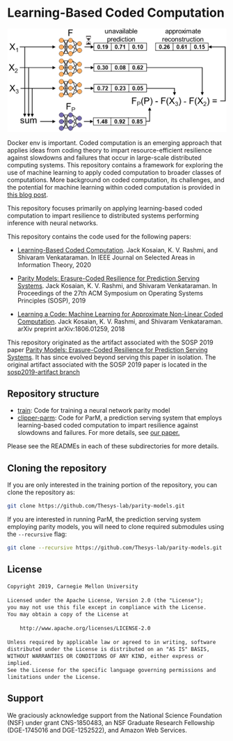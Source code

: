 # Learning-Based Coded Computation

![alt text](fig/parity-models.png "Example of a parity model with k=3 and r=1")

Docker env is important.
Coded computation is an emerging approach that applies ideas from coding
theory to impart resource-efficient resilience against slowdowns and failures
that occur in large-scale distributed computing systems. This repository
contains a framework for exploring the use of machine learning to apply
coded computation to broader classes of computations. More background
on coded computation, its challenges, and the potential for machine learning
within coded computation is provided in [this blog post](https://deepcomm.github.io/jekyll/pixyll/2020/06/22/learned-coded-computation-part1/).

This repository focuses primarily on applying learning-based coded computation to
impart resilience to distributed systems performing inference with neural
networks.

This repository contains the code used for the following papers:
* [Learning-Based Coded Computation](https://ieeexplore.ieee.org/document/9047948). Jack Kosaian, K. V. Rashmi, and Shivaram Venkataraman. In IEEE Journal on Selected Areas in Information Theory, 2020

* [Parity Models: Erasure-Coded Resilience for Prediction Serving Systems](https://dl.acm.org/doi/10.1145/3341301.3359654). Jack Kosaian, K. V. Rashmi, and Shivaram Venkataraman. In Proceedings of the 27th ACM Symposium on Operating Systems Principles (SOSP), 2019

* [Learning a Code: Machine Learning for Approximate Non-Linear Coded Computation](https://arxiv.org/abs/1806.01259). Jack Kosaian, K. V. Rashmi, and Shivaram Venkataraman. arXiv preprint arXiv:1806.01259, 2018

This repository originated as the artifact associated with the SOSP 2019 paper
[Parity Models: Erasure-Coded Resilience for Prediction Serving Systems](https://dl.acm.org/doi/10.1145/3341301.3359654).
It has since evolved beyond serving this paper in isolation. The original
artifact associated with the SOSP 2019 paper is located in the
[sosp2019-artifact branch](https://github.com/Thesys-lab/parity-models/tree/sosp2019-artifact)

## Repository structure
* [train](train): Code for training a neural network parity model
* [clipper-parm](clipper-parm): Code for ParM, a prediction serving system that
employs learning-based coded computation to impart resilience against slowdowns
and failures. For more details, see [our paper.](https://dl.acm.org/doi/10.1145/3341301.3359654)

Please see the READMEs in each of these subdirectories for more details.

## Cloning the repository
If you are only interested in the training portion of the repository, you
can clone the repository as:
```bash
git clone https://github.com/Thesys-lab/parity-models.git
```

If you are interested in running ParM, the prediction serving system employing
parity models, you will need to clone required submodules using the
`--recursive` flag:
```bash
git clone --recursive https://github.com/Thesys-lab/parity-models.git
```

## License
```
Copyright 2019, Carnegie Mellon University

Licensed under the Apache License, Version 2.0 (the "License");
you may not use this file except in compliance with the License.
You may obtain a copy of the License at

    http://www.apache.org/licenses/LICENSE-2.0

Unless required by applicable law or agreed to in writing, software
distributed under the License is distributed on an "AS IS" BASIS,
WITHOUT WARRANTIES OR CONDITIONS OF ANY KIND, either express or implied.
See the License for the specific language governing permissions and
limitations under the License.
```


## Support
We graciously acknowledge support from the National Science Foundation 
(NSF) under grant CNS-1850483, an NSF Graduate Research Fellowship 
(DGE-1745016 and DGE-1252522), and Amazon Web Services.

